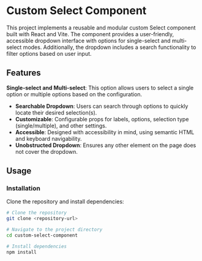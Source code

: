 

# Custom Select Component

This project implements a reusable and modular custom Select component built with React and Vite. The component provides a user-friendly, accessible dropdown interface with options for single-select and multi-select modes. Additionally, the dropdown includes a search functionality to filter options based on user input. 

## Features
**Single-select and Multi-select**: This option allows users to select a single option or multiple options based on the configuration.
- **Searchable Dropdown**: Users can search through options to quickly locate their desired selection(s).
- **Customizable**: Configurable props for labels, options, selection type (single/multiple), and other settings.
- **Accessible**: Designed with accessibility in mind, using semantic HTML and keyboard navigability.
- **Unobstructed Dropdown**: Ensures any other element on the page does not cover the dropdown.

## Usage

### Installation
Clone the repository and install dependencies:

```bash
# Clone the repository
git clone <repository-url>

# Navigate to the project directory
cd custom-select-component

# Install dependencies
npm install
```

